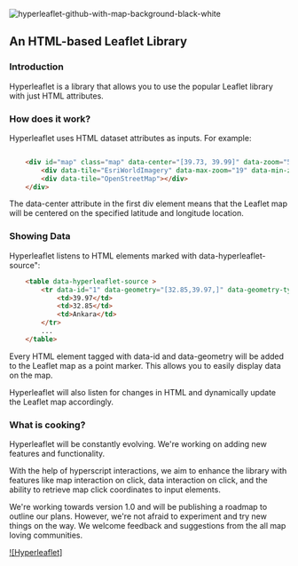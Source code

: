 ![hyperleaflet-github-with-map-background-black-white](https://user-images.githubusercontent.com/50503448/226453243-27619ebb-b323-4c51-be95-d01bf5b53545.png)

## An HTML-based Leaflet Library

### Introduction

Hyperleaflet is a library that allows you to use the popular Leaflet library with just HTML attributes.

### How does it work?

Hyperleaflet uses HTML dataset attributes as inputs. For example:
```html

    <div id="map" class="map" data-center="[39.73, 39.99]" data-zoom="5">
        <div data-tile="EsriWorldImagery" data-max-zoom="19" data-min-zoom="5" data-default></div>
        <div data-tile="OpenStreetMap"></div>
    </div>
```
The data-center attribute in the first div element means that the Leaflet map will be centered on the specified latitude and longitude location.

### Showing Data
Hyperleaflet listens to HTML elements marked with data-hyperleaflet-source":
```html
    <table data-hyperleaflet-source >
        <tr data-id="1" data-geometry="[32.85,39.97,]" data-geometry-type="Point">
            <td>39.97</td>
            <td>32.85</td>
            <td>Ankara</td>
        </tr>
        ...
    </table>
```
Every HTML element tagged with data-id and data-geometry will be added to the Leaflet map as a point marker. This allows you to easily display data on the map.

Hyperleaflet will also listen for changes in HTML and dynamically update the Leaflet map accordingly.


### What is cooking?

Hyperleaflet will be constantly evolving. 
We're working on adding new features and functionality.

With the help of hyperscript interactions, we aim to enhance the library with features like map interaction on click, data interaction on click, and the ability to retrieve map click coordinates to input elements.

 We're working towards version 1.0 and will be publishing a roadmap to outline our plans. However, we're not afraid to experiment and try new things on the way. We welcome feedback and suggestions from the all map loving communities.

 
[![Hyperleaflet]](https://user-images.githubusercontent.com/50503448/217046480-e997b33b-fddc-4c6d-af5e-18a6f4899928.mp4)

